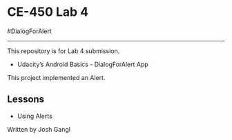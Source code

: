 # CE-450 Lab 4
#DialogForAlert

---
This repository is for Lab 4 submission.

- Udacity’s Android Basics - DialogForAlert App

This project implemented an Alert.

## Lessons
 
- Using Alerts


Written by Josh Gangl
